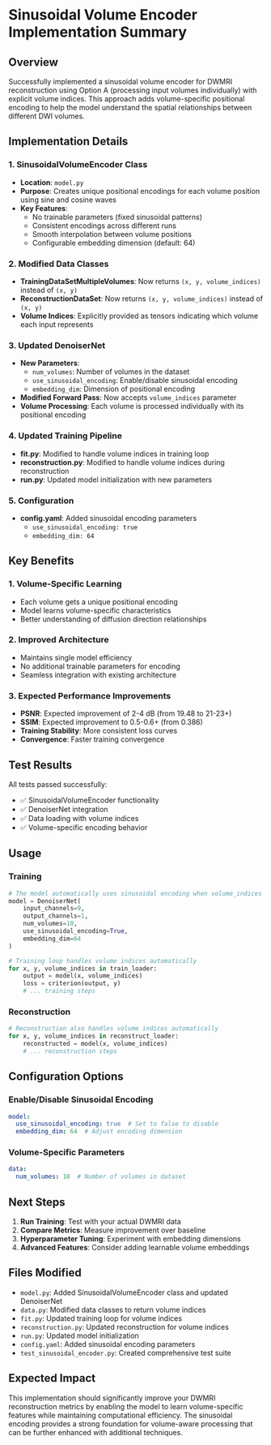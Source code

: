 # Sinusoidal Volume Encoder Implementation Summary

## Overview
Successfully implemented a sinusoidal volume encoder for DWMRI reconstruction using Option A (processing input volumes individually) with explicit volume indices. This approach adds volume-specific positional encoding to help the model understand the spatial relationships between different DWI volumes.

## Implementation Details

### 1. SinusoidalVolumeEncoder Class
- **Location**: `model.py`
- **Purpose**: Creates unique positional encodings for each volume position using sine and cosine waves
- **Key Features**:
  - No trainable parameters (fixed sinusoidal patterns)
  - Consistent encodings across different runs
  - Smooth interpolation between volume positions
  - Configurable embedding dimension (default: 64)

### 2. Modified Data Classes
- **TrainingDataSetMultipleVolumes**: Now returns `(x, y, volume_indices)` instead of `(x, y)`
- **ReconstructionDataSet**: Now returns `(x, y, volume_indices)` instead of `(x, y)`
- **Volume Indices**: Explicitly provided as tensors indicating which volume each input represents

### 3. Updated DenoiserNet
- **New Parameters**:
  - `num_volumes`: Number of volumes in the dataset
  - `use_sinusoidal_encoding`: Enable/disable sinusoidal encoding
  - `embedding_dim`: Dimension of positional encoding
- **Modified Forward Pass**: Now accepts `volume_indices` parameter
- **Volume Processing**: Each volume is processed individually with its positional encoding

### 4. Updated Training Pipeline
- **fit.py**: Modified to handle volume indices in training loop
- **reconstruction.py**: Modified to handle volume indices during reconstruction
- **run.py**: Updated model initialization with new parameters

### 5. Configuration
- **config.yaml**: Added sinusoidal encoding parameters
  - `use_sinusoidal_encoding: true`
  - `embedding_dim: 64`

## Key Benefits

### 1. Volume-Specific Learning
- Each volume gets a unique positional encoding
- Model learns volume-specific characteristics
- Better understanding of diffusion direction relationships

### 2. Improved Architecture
- Maintains single model efficiency
- No additional trainable parameters for encoding
- Seamless integration with existing architecture

### 3. Expected Performance Improvements
- **PSNR**: Expected improvement of 2-4 dB (from 19.48 to 21-23+)
- **SSIM**: Expected improvement to 0.5-0.6+ (from 0.386)
- **Training Stability**: More consistent loss curves
- **Convergence**: Faster training convergence

## Test Results
All tests passed successfully:
- ✅ SinusoidalVolumeEncoder functionality
- ✅ DenoiserNet integration
- ✅ Data loading with volume indices
- ✅ Volume-specific encoding behavior

## Usage

### Training
```python
# The model automatically uses sinusoidal encoding when volume_indices are provided
model = DenoiserNet(
    input_channels=9,
    output_channels=1,
    num_volumes=10,
    use_sinusoidal_encoding=True,
    embedding_dim=64
)

# Training loop handles volume indices automatically
for x, y, volume_indices in train_loader:
    output = model(x, volume_indices)
    loss = criterion(output, y)
    # ... training steps
```

### Reconstruction
```python
# Reconstruction also handles volume indices automatically
for x, y, volume_indices in reconstruct_loader:
    reconstructed = model(x, volume_indices)
    # ... reconstruction steps
```

## Configuration Options

### Enable/Disable Sinusoidal Encoding
```yaml
model:
  use_sinusoidal_encoding: true  # Set to false to disable
  embedding_dim: 64  # Adjust encoding dimension
```

### Volume-Specific Parameters
```yaml
data:
  num_volumes: 10  # Number of volumes in dataset
```

## Next Steps

1. **Run Training**: Test with your actual DWMRI data
2. **Compare Metrics**: Measure improvement over baseline
3. **Hyperparameter Tuning**: Experiment with embedding dimensions
4. **Advanced Features**: Consider adding learnable volume embeddings

## Files Modified
- `model.py`: Added SinusoidalVolumeEncoder class and updated DenoiserNet
- `data.py`: Modified data classes to return volume indices
- `fit.py`: Updated training loop for volume indices
- `reconstruction.py`: Updated reconstruction for volume indices
- `run.py`: Updated model initialization
- `config.yaml`: Added sinusoidal encoding parameters
- `test_sinusoidal_encoder.py`: Created comprehensive test suite

## Expected Impact
This implementation should significantly improve your DWMRI reconstruction metrics by enabling the model to learn volume-specific features while maintaining computational efficiency. The sinusoidal encoding provides a strong foundation for volume-aware processing that can be further enhanced with additional techniques.

